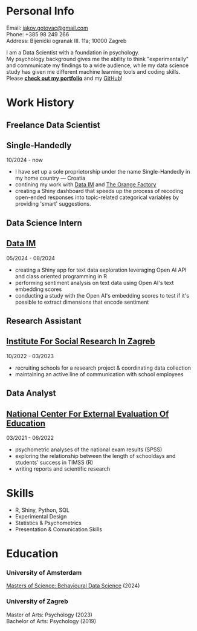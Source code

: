 # Personal Info  
Email: jakov.gotovac@gmail.com  
Phone: +385 98 249 266  
Address: Bijenički ogranak III. 11a; 10000 Zagreb
  
I am a Data Scientist with a foundation in psychology.  
My psychology background gives me the ability to think "experimentally" and communicate my findings to a wide audience, while my data science study has given me different machine learning tools and coding skills.  
Please [**check out my portfolio**](https://jakovgotovacborcic.github.io/Internship_Portfolio/) and my [GitHub](https://github.com/JakovGotovacBorcic?tab=repositories)!  
   
# Work History

## Freelance Data Scientist
## Single-Handedly  
10/2024 - now   
- I have set up a sole proprietorship under the name Single-Handedly in my home country — Croatia
- contining my work with [Data IM](https://jakovgotovacborcic.github.io/Internship_Portfolio/) and [The Orange Factory](https://www.theorangefactory.es/)
- creating a Shiny dashboard that speeds up the process of recoding open-ended responses into topic-related categorical variables by providing 'smart' suggestions.

  
## Data Science Intern  
## [Data IM](https://www.dataim.nl/)  
05/2024 - 08/2024  
- creating a Shiny app for text data exploration leveraging Open AI API and class oriented programming in R
- performing sentiment analysis on text data using Open AI's text embedding scores
- conducting a study with the Open AI's embedding scores to test if it's possible to extract dimensions that encode sentiment

## Research Assistant
## [Institute For Social Research In Zagreb](https://www.idi.hr/en/home)
10/2022 - 03/2023
- recruiting schools for a research project & coordinating data collection
- maintaining an active line of communication with school employees 

## Data Analyst
## [National Center For External Evaluation Of Education](https://www.ncvvo.hr/)  
03/2021 - 06/2022  
- psychometric analyses of the national exam results (SPSS)
- exploring the relationship between the length of schooldays and students' success in TIMSS (R)
- writing reports and scientific research

# Skills
- R, Shiny, Python, SQL
- Experimental Design
- Statistics & Psychometrics
- Presentation & Comunication Skills
  
# Education   
### University of Amsterdam  
[Masters of Science: Behavioural Data Science](https://www.uva.nl/shared-content/programmas/en/masters/psychology-behavioural-data-science/behavioural-data-science.html) (2024)

### University of Zagreb
Master of Arts: Psychology (2023)  
Bachelor of Arts: Psychology (2019)  
